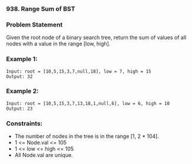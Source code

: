 ### 938. Range Sum of BST


### Problem Statement
Given the root node of a binary search tree, return the sum of values of all nodes with a value in the range [low, high].

 

### Example 1:

```
Input: root = [10,5,15,3,7,null,18], low = 7, high = 15
Output: 32
```

### Example 2:

```
Input: root = [10,5,15,3,7,13,18,1,null,6], low = 6, high = 10
Output: 23
```

### Constraints:

* The number of nodes in the tree is in the range [1, 2 * 104].
* 1 <= Node.val <= 105
* 1 <= low <= high <= 105
* All Node.val are unique.
